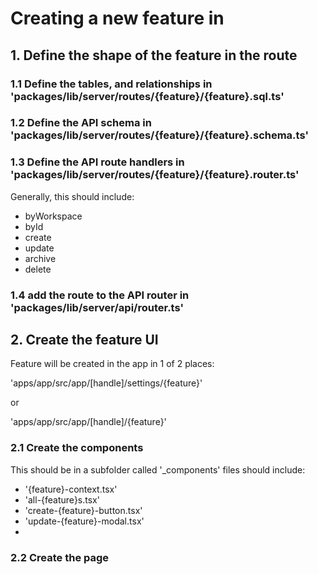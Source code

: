 # Creating a new feature in

## 1. Define the shape of the feature in the route

### 1.1 Define the tables, and relationships in 'packages/lib/server/routes/{feature}/{feature}.sql.ts'

### 1.2 Define the API schema in 'packages/lib/server/routes/{feature}/{feature}.schema.ts'

### 1.3 Define the API route handlers in 'packages/lib/server/routes/{feature}/{feature}.router.ts'

Generally, this should include:

- byWorkspace
- byId
- create
- update
- archive
- delete

### 1.4 add the route to the API router in 'packages/lib/server/api/router.ts'

## 2. Create the feature UI

Feature will be created in the app in 1 of 2 places:

'apps/app/src/app/[handle]/settings/{feature}'

or

'apps/app/src/app/[handle]/{feature}'

### 2.1 Create the components

This should be in a subfolder called '\_components'
files should include:

- '{feature}-context.tsx'
- 'all-{feature}s.tsx'
- 'create-{feature}-button.tsx'
- 'update-{feature}-modal.tsx'
-

### 2.2 Create the page
